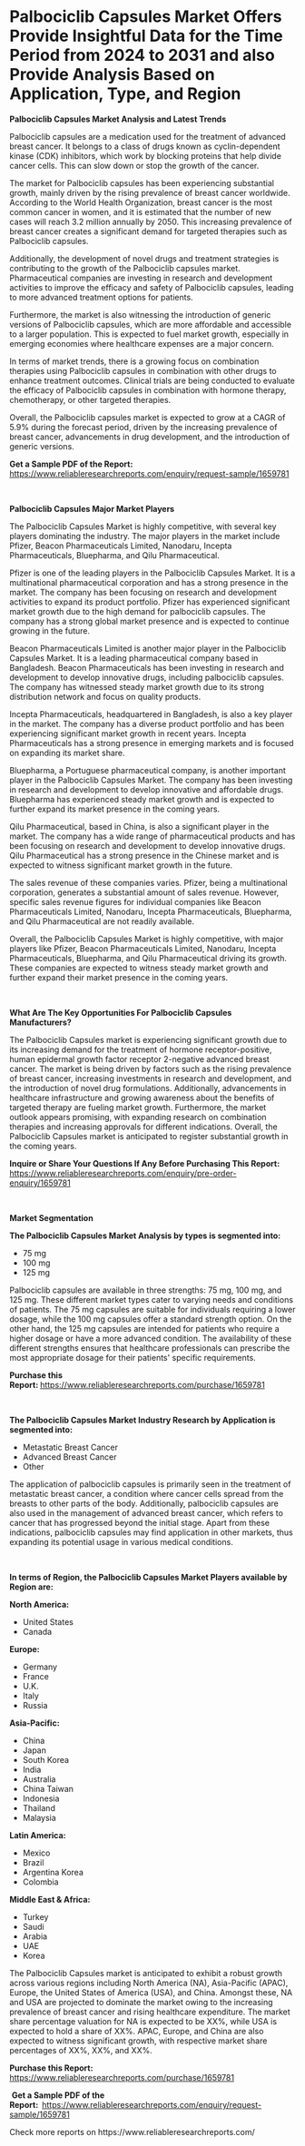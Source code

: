 <p><h1>Palbociclib Capsules Market Offers Provide Insightful Data for the Time Period from 2024 to 2031 and also Provide Analysis Based on Application, Type, and Region</h1></p><p><strong>Palbociclib Capsules Market Analysis and Latest Trends</strong></p>
<p><p>Palbociclib capsules are a medication used for the treatment of advanced breast cancer. It belongs to a class of drugs known as cyclin-dependent kinase (CDK) inhibitors, which work by blocking proteins that help divide cancer cells. This can slow down or stop the growth of the cancer.</p><p>The market for Palbociclib capsules has been experiencing substantial growth, mainly driven by the rising prevalence of breast cancer worldwide. According to the World Health Organization, breast cancer is the most common cancer in women, and it is estimated that the number of new cases will reach 3.2 million annually by 2050. This increasing prevalence of breast cancer creates a significant demand for targeted therapies such as Palbociclib capsules.</p><p>Additionally, the development of novel drugs and treatment strategies is contributing to the growth of the Palbociclib capsules market. Pharmaceutical companies are investing in research and development activities to improve the efficacy and safety of Palbociclib capsules, leading to more advanced treatment options for patients.</p><p>Furthermore, the market is also witnessing the introduction of generic versions of Palbociclib capsules, which are more affordable and accessible to a larger population. This is expected to fuel market growth, especially in emerging economies where healthcare expenses are a major concern.</p><p>In terms of market trends, there is a growing focus on combination therapies using Palbociclib capsules in combination with other drugs to enhance treatment outcomes. Clinical trials are being conducted to evaluate the efficacy of Palbociclib capsules in combination with hormone therapy, chemotherapy, or other targeted therapies.</p><p>Overall, the Palbociclib capsules market is expected to grow at a CAGR of 5.9% during the forecast period, driven by the increasing prevalence of breast cancer, advancements in drug development, and the introduction of generic versions.</p></p>
<p><strong>Get a Sample PDF of the Report:&nbsp;</strong> <a href="https://www.reliableresearchreports.com/enquiry/request-sample/1659781">https://www.reliableresearchreports.com/enquiry/request-sample/1659781</a></p>
<p>&nbsp;</p>
<p><strong>Palbociclib Capsules Major Market Players</strong></p>
<p><p>The Palbociclib Capsules Market is highly competitive, with several key players dominating the industry. The major players in the market include Pfizer, Beacon Pharmaceuticals Limited, Nanodaru, Incepta Pharmaceuticals, Bluepharma, and Qilu Pharmaceutical.</p><p>Pfizer is one of the leading players in the Palbociclib Capsules Market. It is a multinational pharmaceutical corporation and has a strong presence in the market. The company has been focusing on research and development activities to expand its product portfolio. Pfizer has experienced significant market growth due to the high demand for palbociclib capsules. The company has a strong global market presence and is expected to continue growing in the future.</p><p>Beacon Pharmaceuticals Limited is another major player in the Palbociclib Capsules Market. It is a leading pharmaceutical company based in Bangladesh. Beacon Pharmaceuticals has been investing in research and development to develop innovative drugs, including palbociclib capsules. The company has witnessed steady market growth due to its strong distribution network and focus on quality products.</p><p>Incepta Pharmaceuticals, headquartered in Bangladesh, is also a key player in the market. The company has a diverse product portfolio and has been experiencing significant market growth in recent years. Incepta Pharmaceuticals has a strong presence in emerging markets and is focused on expanding its market share.</p><p>Bluepharma, a Portuguese pharmaceutical company, is another important player in the Palbociclib Capsules Market. The company has been investing in research and development to develop innovative and affordable drugs. Bluepharma has experienced steady market growth and is expected to further expand its market presence in the coming years.</p><p>Qilu Pharmaceutical, based in China, is also a significant player in the market. The company has a wide range of pharmaceutical products and has been focusing on research and development to develop innovative drugs. Qilu Pharmaceutical has a strong presence in the Chinese market and is expected to witness significant market growth in the future.</p><p>The sales revenue of these companies varies. Pfizer, being a multinational corporation, generates a substantial amount of sales revenue. However, specific sales revenue figures for individual companies like Beacon Pharmaceuticals Limited, Nanodaru, Incepta Pharmaceuticals, Bluepharma, and Qilu Pharmaceutical are not readily available.</p><p>Overall, the Palbociclib Capsules Market is highly competitive, with major players like Pfizer, Beacon Pharmaceuticals Limited, Nanodaru, Incepta Pharmaceuticals, Bluepharma, and Qilu Pharmaceutical driving its growth. These companies are expected to witness steady market growth and further expand their market presence in the coming years.</p></p>
<p>&nbsp;</p>
<p><strong>What Are The Key Opportunities For Palbociclib Capsules Manufacturers?</strong></p>
<p><p>The Palbociclib Capsules market is experiencing significant growth due to its increasing demand for the treatment of hormone receptor-positive, human epidermal growth factor receptor 2-negative advanced breast cancer. The market is being driven by factors such as the rising prevalence of breast cancer, increasing investments in research and development, and the introduction of novel drug formulations. Additionally, advancements in healthcare infrastructure and growing awareness about the benefits of targeted therapy are fueling market growth. Furthermore, the market outlook appears promising, with expanding research on combination therapies and increasing approvals for different indications. Overall, the Palbociclib Capsules market is anticipated to register substantial growth in the coming years.</p></p>
<p><strong>Inquire or Share Your Questions If Any Before Purchasing This Report:</strong> <a href="https://www.reliableresearchreports.com/enquiry/pre-order-enquiry/1659781">https://www.reliableresearchreports.com/enquiry/pre-order-enquiry/1659781</a></p>
<p>&nbsp;</p>
<p><strong>Market Segmentation</strong></p>
<p><strong>The Palbociclib Capsules Market Analysis by types is segmented into:</strong></p>
<p><ul><li>75 mg</li><li>100 mg</li><li>125 mg</li></ul></p>
<p><p>Palbociclib capsules are available in three strengths: 75 mg, 100 mg, and 125 mg. These different market types cater to varying needs and conditions of patients. The 75 mg capsules are suitable for individuals requiring a lower dosage, while the 100 mg capsules offer a standard strength option. On the other hand, the 125 mg capsules are intended for patients who require a higher dosage or have a more advanced condition. The availability of these different strengths ensures that healthcare professionals can prescribe the most appropriate dosage for their patients' specific requirements.</p></p>
<p><strong>Purchase this Report:&nbsp;</strong><a href="https://www.reliableresearchreports.com/purchase/1659781">https://www.reliableresearchreports.com/purchase/1659781</a></p>
<p>&nbsp;</p>
<p><strong>The Palbociclib Capsules Market Industry Research by Application is segmented into:</strong></p>
<p><ul><li>Metastatic Breast Cancer</li><li>Advanced Breast Cancer</li><li>Other</li></ul></p>
<p><p>The application of palbociclib capsules is primarily seen in the treatment of metastatic breast cancer, a condition where cancer cells spread from the breasts to other parts of the body. Additionally, palbociclib capsules are also used in the management of advanced breast cancer, which refers to cancer that has progressed beyond the initial stage. Apart from these indications, palbociclib capsules may find application in other markets, thus expanding its potential usage in various medical conditions.</p></p>
<p>&nbsp;</p>
<p><strong>In terms of Region, the Palbociclib Capsules Market Players available by Region are:</strong></p>
<p>
    <p> <strong> North America: </strong>
        <ul>
            <li>United States</li>
            <li>Canada</li>
        </ul>
        </p> 
    <p> <strong> Europe: </strong>
        <ul>
            <li>Germany</li>
            <li>France</li>
            <li>U.K.</li>
            <li>Italy</li>
            <li>Russia</li>
        </ul>
        </p> 
    <p> <strong> Asia-Pacific: </strong>
        <ul>
            <li>China</li>
            <li>Japan</li>
            <li>South Korea</li>
            <li>India</li>
            <li>Australia</li>
            <li>China Taiwan</li>
            <li>Indonesia</li>
            <li>Thailand</li>
            <li>Malaysia</li>
        </ul>
        </p> 
    <p> <strong> Latin America: </strong>
        <ul>
            <li>Mexico</li>
            <li>Brazil</li>
            <li>Argentina Korea</li>
            <li>Colombia</li>
        </ul>
        </p> 
    <p> <strong> Middle East & Africa: </strong>
        <ul>
            <li>Turkey</li>
            <li>Saudi</li>
            <li>Arabia</li>
            <li>UAE</li>
            <li>Korea</li>
        </ul>
    </p>
    </p>
<p><p>The Palbociclib Capsules market is anticipated to exhibit a robust growth across various regions including North America (NA), Asia-Pacific (APAC), Europe, the United States of America (USA), and China. Amongst these, NA and USA are projected to dominate the market owing to the increasing prevalence of breast cancer and rising healthcare expenditure. The market share percentage valuation for NA is expected to be XX%, while USA is expected to hold a share of XX%. APAC, Europe, and China are also expected to witness significant growth, with respective market share percentages of XX%, XX%, and XX%.</p></p>
<p><strong>Purchase this Report: </strong><a href="https://www.reliableresearchreports.com/purchase/1659781">https://www.reliableresearchreports.com/purchase/1659781</a></p>
<p>&nbsp;<strong>Get a Sample PDF of the Report:&nbsp;&nbsp;</strong><a href="https://www.reliableresearchreports.com/enquiry/request-sample/1659781">https://www.reliableresearchreports.com/enquiry/request-sample/1659781</a></p>
<p><strong></strong></p>
<p>Check more reports on https://www.reliableresearchreports.com/</p>